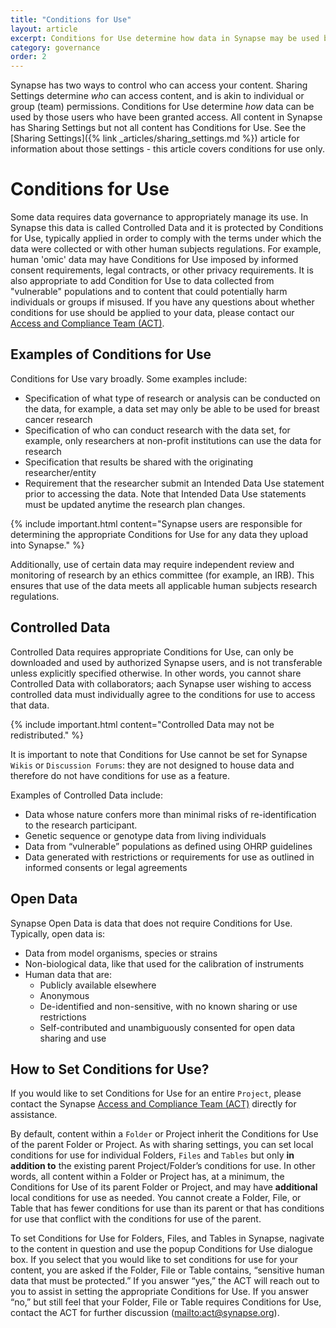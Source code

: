 ```yaml
---
title: "Conditions for Use"
layout: article
excerpt: Conditions for Use determine how data in Synapse may be used by those who have been granted access.
category: governance
order: 2
---
```


Synapse has two ways to control who can access your content. Sharing Settings determine _who_ can access content, and is akin to individual or group (team) permissions. Conditions for Use determine _how_ data can be used by those users who have been granted access. All content in Synapse has Sharing Settings but not all content has Conditions for Use. See the [Sharing Settings]({% link _articles/sharing_settings.md %}) article for information about those settings - this article covers conditions for use only.

<a name="conditions-for-use"></a>

# Conditions for Use

Some data requires data governance to appropriately manage its use. In Synapse this data is called Controlled Data and it is protected by Conditions for Use, typically applied in order to comply with the terms under which the data were collected or with other human subjects regulations. For example, human 'omic' data may have Conditions for Use imposed by informed consent requirements, legal contracts, or other privacy requirements. It is also appropriate to add Condition for Use to data collected from "vulnerable" populations and to content that could potentially harm individuals or groups if misused. If you have any questions about whether conditions for use should be applied to your data, please contact our [Access and Compliance Team (ACT)](mailto:act@sagebase.org).

<a name="require-conditions-for-use"></a>

## Examples of Conditions for Use

Conditions for Use vary broadly. Some examples include:

* Specification of what type of research or analysis can be conducted on the data, for example, a data set may only be able to be used for breast cancer research
* Specification of who can conduct research with the data set, for example, only researchers at non-profit institutions can use the data for research
* Specification that results be shared with the originating researcher/entity
* Requirement that the researcher submit an Intended Data Use statement prior to accessing the data. Note that Intended Data Use statements must be updated anytime the research plan changes.

{% include important.html content="Synapse users are responsible for determining the appropriate Conditions for Use for any data they upload into Synapse." %}

Additionally, use of certain data may require independent review and monitoring of research by an ethics committee (for example, an IRB). This ensures that use of the data meets all applicable human subjects research regulations.

<a name="controlled-data"></a>

## Controlled Data

Controlled Data requires appropriate Conditions for Use, can only be downloaded and used by authorized Synapse users, and is not transferable unless explicitly specified otherwise. In other words, you cannot share Controlled Data with collaborators; aach Synapse user wishing to access controlled data must individually agree to the conditions for use to access that data.

{% include important.html content="Controlled Data may not be redistributed." %}

It is important to note that Conditions for Use cannot be set for Synapse `Wikis` or `Discussion Forums`: they are not designed to house data and therefore do not have conditions for use as a feature.

Examples of Controlled Data include:

* Data whose nature confers more than minimal risks of re-identification to the research participant.
* Genetic sequence or genotype data from living individuals
* Data from “vulnerable” populations as defined using OHRP guidelines
* Data generated with restrictions or requirements for use as outlined in informed consents or legal agreements

<a name="open-data"></a>

## Open Data

Synapse Open Data is data that does not require Conditions for Use. Typically, open data is:

* Data from model organisms, species or strains
* Non-biological data, like that used for the calibration of instruments
* Human data that are:
  * Publicly available elsewhere
  * Anonymous
  * De-identified and non-sensitive, with no known sharing or use restrictions
  * Self-contributed and unambiguously consented for open data sharing and use

<a name="how-to-set-conditions-for-use "></a>

## How to Set Conditions for Use?

If you would like to set Conditions for Use for an entire `Project`, please contact the Synapse [Access and Compliance Team (ACT)](mailto:act@sagebase.org) directly for assistance.

By default, content within a `Folder` or Project inherit the Conditions for Use of the parent Folder or Project. As with sharing settings, you can set local conditions for use for individual Folders, `Files` and `Tables` but only **in addition to** the existing parent Project/Folder’s conditions for use. In other words, all content within a Folder or Project has, at a minimum, the Conditions for Use of its parent Folder or Project, and may have **additional** local conditions for use as needed. You cannot create a Folder, File, or Table that has fewer conditions for use than its parent or that has conditions for use that conflict with the conditions for use of the parent.

To set Conditions for Use for Folders, Files, and Tables in Synapse, nagivate to the content in question and use the popup Conditions for Use dialogue box. If you select that you would like to set conditions for use for your content, you are asked if the Folder, File or Table contains, “sensitive human data that must be protected.” If you answer “yes,” the ACT will reach out to you to assist in setting the appropriate Conditions for Use. If you answer “no,” but still feel that your Folder, File or Table requires Conditions for Use, contact the ACT for further discussion (<mailto:act@synapse.org>).
